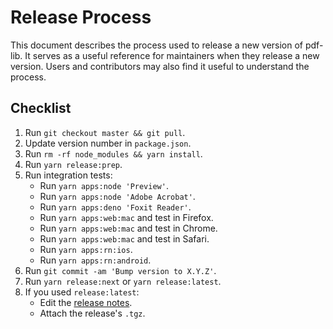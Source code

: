 # Release Process

This document describes the process used to release a new version of pdf-lib. It serves as a useful reference for maintainers when they release a new version. Users and contributors may also find it useful to understand the process.

## Checklist

1. Run `git checkout master && git pull`.
2. Update version number in `package.json`.
3. Run `rm -rf node_modules && yarn install`.
4. Run `yarn release:prep`.
5. Run integration tests:
   - Run `yarn apps:node 'Preview'`.
   - Run `yarn apps:node 'Adobe Acrobat'`.
   - Run `yarn apps:deno 'Foxit Reader'`.
   - Run `yarn apps:web:mac` and test in Firefox.
   - Run `yarn apps:web:mac` and test in Chrome.
   - Run `yarn apps:web:mac` and test in Safari.
   - Run `yarn apps:rn:ios`.
   - Run `yarn apps:rn:android`.
6. Run `git commit -am 'Bump version to X.Y.Z'`.
7. Run `yarn release:next` or `yarn release:latest`.
8. If you used `release:latest`:
   - Edit the [release notes](https://github.com/Hopding/pdf-lib/releases).
   - Attach the release's `.tgz`.
